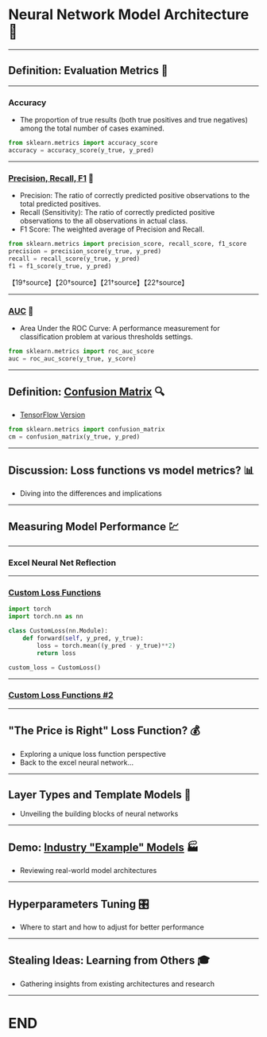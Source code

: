 # Neural Network Model Architecture 🧠

---

## Definition: Evaluation Metrics 🎯

---

### Accuracy
- The proportion of true results (both true positives and true negatives) among the total number of cases examined.
```python
from sklearn.metrics import accuracy_score
accuracy = accuracy_score(y_true, y_pred)
```

---

### [Precision, Recall, F1](https://emkademy.com/research/toolbox/2020-03-02-accuracy-precision-recall) 🎯
- Precision: The ratio of correctly predicted positive observations to the total predicted positives.
- Recall (Sensitivity): The ratio of correctly predicted positive observations to the all observations in actual class.
- F1 Score: The weighted average of Precision and Recall.

```python
from sklearn.metrics import precision_score, recall_score, f1_score
precision = precision_score(y_true, y_pred)
recall = recall_score(y_true, y_pred)
f1 = f1_score(y_true, y_pred)
```
【19†source】【20†source】【21†source】【22†source】

---

### [AUC](https://paulvanderlaken.com/2019/08/16/roc-auc-precision-and-recall-visually-explained) 🎯
- Area Under the ROC Curve: A performance measurement for classification problem at various thresholds settings.
```python
from sklearn.metrics import roc_auc_score
auc = roc_auc_score(y_true, y_score)
```

---

## Definition: [Confusion Matrix](https://www.statology.org/confusion-matrix-python/) 🔍
* [TensorFlow Version](https://www.tensorflow.org/tutorials/audio/simple_audio#display_a_confusion_matrix)

```python
from sklearn.metrics import confusion_matrix
cm = confusion_matrix(y_true, y_pred)
```

---

## Discussion: Loss functions vs model metrics? 📊
* Diving into the differences and implications

---

## Measuring Model Performance 💹

---

### Excel Neural Net Reflection

---

### [Custom Loss Functions](https://stackoverflow.com/questions/53980031/pytorch-custom-loss-function)

```python
import torch
import torch.nn as nn

class CustomLoss(nn.Module):
    def forward(self, y_pred, y_true):
        loss = torch.mean((y_pred - y_true)**2)
        return loss

custom_loss = CustomLoss()
```

---

### [Custom Loss Functions #2](https://discuss.pytorch.org/t/custom-loss-functions/29387/3)

---

## "The Price is Right" Loss Function? 💰
* Exploring a unique loss function perspective
* Back to the excel neural network...

---

## Layer Types and Template Models 🧩
* Unveiling the building blocks of neural networks

---

## Demo: [Industry "Example" Models](./example_models) 🏭
* Reviewing real-world model architectures

---

## Hyperparameters Tuning 🎛️
* Where to start and how to adjust for better performance

---

## Stealing Ideas: Learning from Others 🎓
* Gathering insights from existing architectures and research

---

# END
